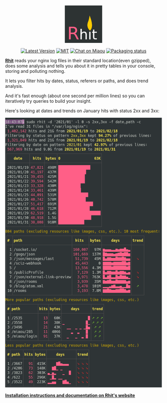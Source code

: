 <div align="center">

![logo](doc/logo-rhit.png)

[![Latest Version][s1]][l1] [![MIT][s2]][l2] [![Chat on Miaou][s3]][l3] [![Packaging status][srep]][lrep]

[s1]: https://img.shields.io/crates/v/rhit.svg
[l1]: https://crates.io/crates/rhit

[s2]: https://img.shields.io/badge/license-MIT-blue.svg
[l2]: LICENSE

[s3]: https://miaou.dystroy.org/static/shields/room.svg
[l3]: https://miaou.dystroy.org/3768?rust

[srep]: https://repology.org/badge/tiny-repos/rhit.svg
[lrep]: https://repology.org/project/rhit/versions
</div>


**[Rhit](https://dystroy.org/rhit)** reads your nginx log files in their standard location(even gzipped), does some analysis and tells you about it in pretty tables in your console, storing and polluting nothing.

It lets you filter hits by dates, status, referers or paths, and does trend analysis.

And it's fast enough (about one second per million lines) so you can iteratively try queries to build your insight.

Here's looking at dates and trends on January hits with status 2xx and 3xx:

![intro](doc/intro.png)

**[Installation instructions and documentation on Rhit's website](https://dystroy.org/rhit)**


